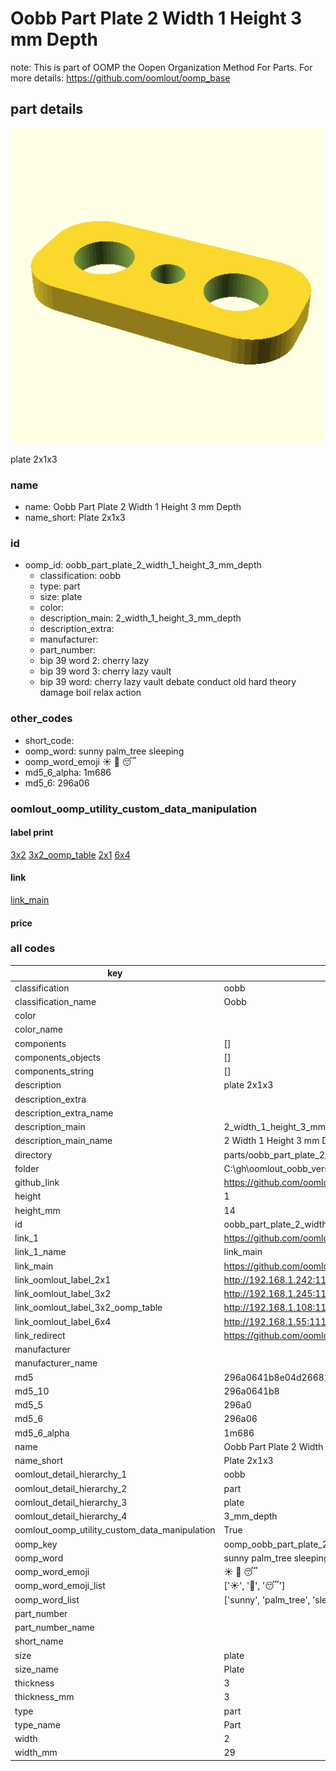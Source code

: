 # Oobb Part Plate 2 Width 1 Height 3 mm Depth  

note: This is part of OOMP the Oopen Organization Method For Parts. For more details: https://github.com/oomlout/oomp_base

##  part details
  

[![](3dpr.png)](3dpr.png)

plate 2x1x3



### name
* name: Oobb Part Plate 2 Width 1 Height 3 mm Depth
* name_short: Plate 2x1x3 
### id
* oomp_id: oobb_part_plate_2_width_1_height_3_mm_depth
  * classification: oobb
  * type: part
  * size: plate
  * color: 
  * description_main: 2_width_1_height_3_mm_depth
  * description_extra: 
  * manufacturer: 
  * part_number: 
  * bip 39 word 2: cherry lazy
  * bip 39 word 3: cherry lazy vault
  * bip 39 word: cherry lazy vault debate conduct old hard theory damage boil relax action

### other_codes
* short_code: 
* oomp_word: sunny palm_tree sleeping
* oomp_word_emoji :sunny: :palm_tree: :sleeping:
* md5_6_alpha: 1m686
* md5_6: 296a06






### oomlout_oomp_utility_custom_data_manipulation
#### label print
[3x2](http://192.168.1.245:1112/?label=oomp%201m686)
[3x2_oomp_table](http://192.168.1.108:1112/?label=oomp%201m686)
[2x1](http://192.168.1.242:1112/?label=oomp%201m686)
[6x4](http://192.168.1.55:1112/?label=oomp%201m686)    

#### link

[link_main](https://github.com/oomlout/oomlout_oobb_version_4_generated_parts/tree/main/navigation_oomp/oobb/part/plate/2_width_1_height_3_mm_depth/part)                              

#### price







### all codes 
| key | value |  
| --- | --- |  
| classification | oobb |  
| classification_name | Oobb |  
| color |  |  
| color_name |  |  
| components | [] |  
| components_objects | [] |  
| components_string | [] |  
| description | plate 2x1x3 |  
| description_extra |  |  
| description_extra_name |  |  
| description_main | 2_width_1_height_3_mm_depth |  
| description_main_name | 2 Width 1 Height 3 mm Depth |  
| directory | parts/oobb_part_plate_2_width_1_height_3_mm_depth |  
| folder | C:\gh\oomlout_oobb_version_4_generated_parts\parts\oobb_part_plate_2_width_1_height_3_mm_depth |  
| github_link | https://github.com/oomlout/oomlout_oomp_part_src/tree/main/parts/oobb_part_plate_2_width_1_height_3_mm_depth |  
| height | 1 |  
| height_mm | 14 |  
| id | oobb_part_plate_2_width_1_height_3_mm_depth |  
| link_1 | https://github.com/oomlout/oomlout_oobb_version_4_generated_parts/tree/main/navigation_oomp/oobb/part/plate/2_width_1_height_3_mm_depth/part |  
| link_1_name | link_main |  
| link_main | https://github.com/oomlout/oomlout_oobb_version_4_generated_parts/tree/main/navigation_oomp/oobb/part/plate/2_width_1_height_3_mm_depth/part |  
| link_oomlout_label_2x1 | http://192.168.1.242:1112/?label=oomp%201m686 |  
| link_oomlout_label_3x2 | http://192.168.1.245:1112/?label=oomp%201m686 |  
| link_oomlout_label_3x2_oomp_table | http://192.168.1.108:1112/?label=oomp%201m686 |  
| link_oomlout_label_6x4 | http://192.168.1.55:1112/?label=oomp%201m686 |  
| link_redirect | https://github.com/oomlout/oomlout_oobb_version_4_generated_parts/tree/main/parts/oobb_plate_02_01_03 |  
| manufacturer |  |  
| manufacturer_name |  |  
| md5 | 296a0641b8e04d2668176385e39f993b |  
| md5_10 | 296a0641b8 |  
| md5_5 | 296a0 |  
| md5_6 | 296a06 |  
| md5_6_alpha | 1m686 |  
| name | Oobb Part Plate 2 Width 1 Height 3 mm Depth |  
| name_short | Plate 2x1x3  |  
| oomlout_detail_hierarchy_1 | oobb |  
| oomlout_detail_hierarchy_2 | part |  
| oomlout_detail_hierarchy_3 | plate |  
| oomlout_detail_hierarchy_4 | 3_mm_depth |  
| oomlout_oomp_utility_custom_data_manipulation | True |  
| oomp_key | oomp_oobb_part_plate_2_width_1_height_3_mm_depth |  
| oomp_word | sunny palm_tree sleeping |  
| oomp_word_emoji | :sunny: :palm_tree: :sleeping: |  
| oomp_word_emoji_list | [':sunny:', ':palm_tree:', ':sleeping:'] |  
| oomp_word_list | ['sunny', 'palm_tree', 'sleeping'] |  
| part_number |  |  
| part_number_name |  |  
| short_name |  |  
| size | plate |  
| size_name | Plate |  
| thickness | 3 |  
| thickness_mm | 3 |  
| type | part |  
| type_name | Part |  
| width | 2 |  
| width_mm | 29 |  
